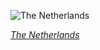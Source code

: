 
![The Netherlands](https://www.gstatic.com/prettyearth/assets/full/1309.jpg)

*[The Netherlands](https://www.google.com/maps/@52.081021,4.323466,19z/data=!3m1!1e3)*
